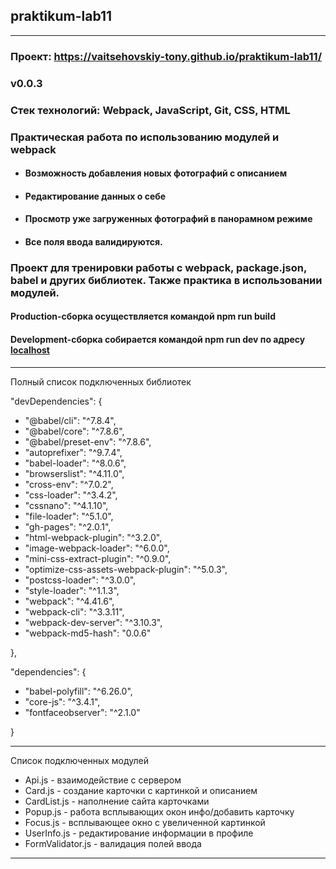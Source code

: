 ## praktikum-lab11
____

### Проект: https://vaitsehovskiy-tony.github.io/praktikum-lab11/

### v0.0.3

### Стек технологий: Webpack, JavaScript, Git, CSS, HTML


### Практическая работа по использованию модулей и webpack

* #### Возможность добавления новых фотографий с описанием
* #### Редактирование данных о себе
* #### Просмотр уже загруженных фотографий в панорамном режиме
* #### Все поля ввода валидируются.

### Проект для тренировки работы с webpack, package.json, babel и других библиотек. Также практика в использовании модулей.

#### Production-сборка осуществляется командой npm run build
#### Development-сборка собирается командой npm run dev по адресу [localhost](http://localhost:8080/)


___


Полный список подключенных библиотек
  
"devDependencies": {  

 * "@babel/cli": "^7.8.4",  
 * "@babel/core": "^7.8.6",  
 * "@babel/preset-env": "^7.8.6",    
 * "autoprefixer": "^9.7.4",  
 * "babel-loader": "^8.0.6",
 * "browserslist": "^4.11.0",  
 * "cross-env": "^7.0.2",  
 * "css-loader": "^3.4.2",  
 * "cssnano": "^4.1.10",  
 * "file-loader": "^5.1.0",  
 * "gh-pages": "^2.0.1",  
 * "html-webpack-plugin": "^3.2.0",  
 * "image-webpack-loader": "^6.0.0",  
 * "mini-css-extract-plugin": "^0.9.0",  
 * "optimize-css-assets-webpack-plugin": "^5.0.3",  
 * "postcss-loader": "^3.0.0",  
 * "style-loader": "^1.1.3",  
 * "webpack": "^4.41.6",  
 * "webpack-cli": "^3.3.11",  
 * "webpack-dev-server": "^3.10.3",  
 * "webpack-md5-hash": "0.0.6"  

  },  

  "dependencies": {  

 * "babel-polyfill": "^6.26.0",   
 * "core-js": "^3.4.1",
 * "fontfaceobserver": "^2.1.0"  
  

  }  

___

Список подключенных модулей 

 * Api.js - взаимодействие с сервером  
 * Card.js - создание карточки с картинкой и описанием  
 * CardList.js - наполнение сайта карточками  
 * Popup.js - работа всплывающих окон инфо/добавить карточку  
 * Focus.js - всплывающее окно с увеличенной картинкой  
 * UserInfo.js - редактирование информации в профиле  
 * FormValidator.js - валидация полей ввода  

__________________
